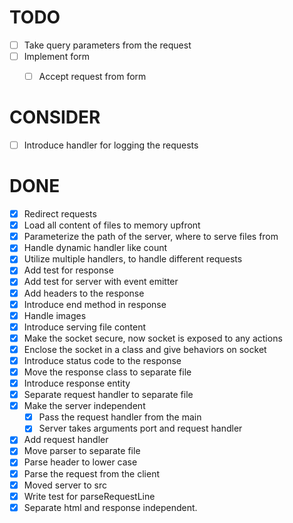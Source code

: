 # TODO

  - [ ] Take query parameters from the request
  - [ ] Implement form 
    - [ ] Accept request from form


# CONSIDER

  - [ ] Introduce handler for logging the requests


# DONE

  - [x] Redirect requests
  - [x] Load all content of files to memory upfront
  - [x] Parameterize the path of the server, where to serve files from
  - [x] Handle dynamic handler like count
  - [x] Utilize multiple handlers, to handle different requests
  - [x] Add test for response
  - [x] Add test for server with event emitter
  - [x] Add headers to the response
  - [x] Introduce end method in response
  - [x] Handle images 
  - [x] Introduce serving file content
  - [x] Make the socket secure, now socket is exposed to any actions
  - [x] Enclose the socket in a class and give behaviors on socket
  - [x] Introduce status code to the response
  - [x] Move the response class to separate file
  - [x] Introduce response entity
  - [x] Separate request handler to separate file
  - [x] Make the server independent
    - [x] Pass the request handler from the main
    - [x] Server takes arguments port and request handler
  - [x] Add request handler
  - [x] Move parser to separate file
  - [x] Parse header to lower case
  - [x] Parse the request from the client
  - [x] Moved server to src
  - [x] Write test for parseRequestLine
  - [x] Separate html and response independent.
